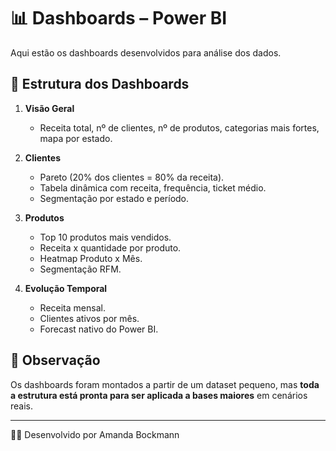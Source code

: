 # 📊 Dashboards – Power BI

Aqui estão os dashboards desenvolvidos para análise dos dados.  

## 🔎 Estrutura dos Dashboards

1. **Visão Geral**  
   - Receita total, nº de clientes, nº de produtos, categorias mais fortes, mapa por estado.  

2. **Clientes**  
   - Pareto (20% dos clientes = 80% da receita).  
   - Tabela dinâmica com receita, frequência, ticket médio.  
   - Segmentação por estado e período.  

3. **Produtos**  
   - Top 10 produtos mais vendidos.  
   - Receita x quantidade por produto.  
   - Heatmap Produto x Mês. 
   - Segmentação RFM. 

4. **Evolução Temporal**  
   - Receita mensal.  
   - Clientes ativos por mês.      
   - Forecast nativo do Power BI.  

## 📌 Observação
Os dashboards foram montados a partir de um dataset pequeno, mas **toda a estrutura está pronta para ser aplicada a bases maiores** em cenários reais.

---
👩‍💻 Desenvolvido por Amanda Bockmann
